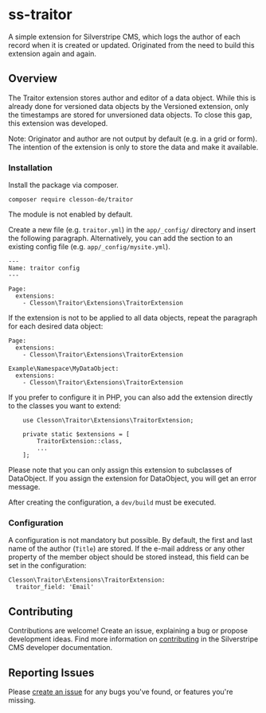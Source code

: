 # ss-traitor
A simple extension for Silverstripe CMS, which logs the author of each record when it is created or updated. Originated from the need to build this extension again and again.

## Overview

The Traitor extension stores author and editor of a data object. While this is already done for versioned data objects by the Versioned extension, only the timestamps are stored for unversioned data objects. To close this gap, this extension was developed.

Note: Originator and author are not output by default (e.g. in a grid or form). The intention of the extension is only to store the data and make it available.

### Installation

Install the package via composer.

```
composer require clesson-de/traitor
```
The module is not enabled by default.

Create a new file (e.g. ```traitor.yml```) in the ```app/_config/``` directory and insert the following paragraph. Alternatively, you can add the section to an existing config file (e.g. ```app/_config/mysite.yml```).

```
---
Name: traitor config
---

Page:
  extensions:
    - Clesson\Traitor\Extensions\TraitorExtension
```
If the extension is not to be applied to all data objects, repeat the paragraph for each desired data object:

```
Page:
  extensions:
    - Clesson\Traitor\Extensions\TraitorExtension

Example\Namespace\MyDataObject:
  extensions:
    - Clesson\Traitor\Extensions\TraitorExtension
```

If you prefer to configure it in PHP, you can also add the extension directly to the classes you want to extend:
```
    use Clesson\Traitor\Extensions\TraitorExtension;

    private static $extensions = [
        TraitorExtension::class,
        ...
    ];
```

Please note that you can only assign this extension to subclasses of DataObject. If you assign the extension for DataObject, you will get an error message.

After creating the configuration, a ```dev/build``` must be executed.

### Configuration

A configuration is not mandatory but possible. By default, the first and last name of the author (```Title```) are stored. If the e-mail address or any other property of the member object should be stored instead, this field can be set in the configuration:

```
Clesson\Traitor\Extensions\TraitorExtension:
  traitor_field: 'Email'
```

## Contributing

Contributions are welcome! Create an issue, explaining a bug or propose development
ideas. Find more information on
[contributing](https://docs.silverstripe.org/en/contributing/) in the
Silverstripe CMS developer documentation.

## Reporting Issues

Please [create an issue](https://github.com/clesson-de/ss-traitor/issues/new)
for any bugs you've found, or features you're missing.
